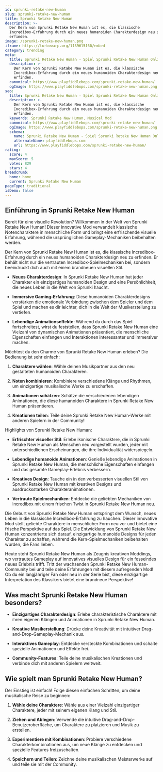 ```yaml
---
id: sprunki-retake-new-human
slug: sprunki-retake-new-human
title: Sprunki Retake New Human
description: >-
  Der Kern von Sprunki Retake New Human ist es, die klassische
  Incredibox-Erfahrung durch ein neues humanoiden Charakterdesign neu zu
  erfinden.
image: /sprunki-retake-new-human.png
iframe: https://turbowarp.org/1139615160/embed
category: trending
meta:
  title: Sprunki Retake New Human - Spiel Sprunki Retake New Human Online
  description: >-
    Der Kern von Sprunki Retake New Human ist es, die klassische
    Incredibox-Erfahrung durch ein neues humanoiden Charakterdesign neu zu
    erfinden.
  canonical: https://www.playfiddlebops.com/sprunki-retake-new-human/
  ogImage: https://www.playfiddlebops.com/sprunki-retake-new-human.png
seo:
  title: Sprunki Retake New Human - Spiel Sprunki Retake New Human Online
  description: >-
    Der Kern von Sprunki Retake New Human ist es, die klassische
    Incredibox-Erfahrung durch ein neues humanoiden Charakterdesign neu zu
    erfinden.
  keywords: Sprunki Retake New Human, Musical Mod
  canonical: https://www.playfiddlebops.com/sprunki-retake-new-human/
  ogImage: https://www.playfiddlebops.com/sprunki-retake-new-human.png
  schema:
    name: Sprunki Retake New Human - Spiel Sprunki Retake New Human Online
    alternateName: playfiddlebops.com
    url: https://www.playfiddlebops.com/sprunki-retake-new-human/
rating:
  score: 4
  maxScore: 5
  votes: 829
  stars: 4
breadcrumb:
  home: home
  current: Sprunki Retake New Human
pageType: traditional
isDemo: false
---
```


## Einführung in Sprunki Retake New Human

Bereit für eine visuelle Revolution? Willkommen in der Welt von Sprunki Retake New Human! Dieser innovative Mod verwandelt klassische Notencharaktere in menschliche Form und bringt eine erfrischende visuelle Erfahrung, während die ursprünglichen Gameplay-Mechaniken beibehalten werden.

Der Kern von Sprunki Retake New Human ist es, die klassische Incredibox-Erfahrung durch ein neues humanoiden Charakterdesign neu zu erfinden. Er behält nicht nur die vertrauten Incredibox-Spielmechaniken bei, sondern beeindruckt dich auch mit einem brandneuen visuellen Stil.

- **Neues Charakterdesign**: In Sprunki Retake New Human hat jeder Charakter ein einzigartiges humanoiden Design und eine Persönlichkeit, die neues Leben in die Welt von Sprunki haucht.

- **Immersive Gaming-Erfahrung**: Diese humanoiden Charakterdesigns verstärken die emotionale Verbindung zwischen dem Spieler und dem Spiel und machen es dir leichter, dich in die Welt der Musikerstellung zu vertiefen.

- **Lebendige Animationseffekte**: Während du durch das Spiel fortschreitest, wirst du feststellen, dass Sprunki Retake New Human eine Vielzahl von dynamischen Animationen präsentiert, die menschliche Eigenschaften einfangen und Interaktionen interessanter und immersiver machen.

Möchtest du den Charme von Sprunki Retake New Human erleben? Die Bedienung ist sehr einfach:

1. **Charaktere wählen**: Wähle deinen Musikpartner aus den neu gestalteten humanoiden Charakteren.

1. **Noten kombinieren**: Kombiniere verschiedene Klänge und Rhythmen, um einzigartige musikalische Werke zu erschaffen.

1. **Animationen schätzen**: Schätze die verschiedenen lebendigen Animationen, die diese humanoiden Charaktere in Sprunki Retake New Human präsentieren.

1. **Kreationen teilen**: Teile deine Sprunki Retake New Human-Werke mit anderen Spielern in der Community!

Highlights von Sprunki Retake New Human:

- **Erfrischter visueller Stil**: Erlebe ikonische Charaktere, die in Sprunki Retake New Human als Menschen neu vorgestellt wurden, jeder mit unterschiedlichen Erscheinungen, die ihre Individualität widerspiegeln.

- **Lebendige humanoide Animationen**: Genieße lebendige Animationen in Sprunki Retake New Human, die menschliche Eigenschaften einfangen und das gesamte Gameplay-Erlebnis verbessern.

- **Kreatives Design**: Tauche ein in den verbesserten visuellen Stil von Sprunki Retake New Human mit kreativen Designs und ausdrucksstarken Charakteranimationen.

- **Vertraute Spielmechaniken**: Entdecke die geliebten Mechaniken von Incredibox mit einem frischen Twist in Sprunki Retake New Human neu.

Die Geburt von Sprunki Retake New Human entspringt dem Wunsch, neues Leben in die klassische Incredibox-Erfahrung zu hauchen. Dieser innovative Mod stellt geliebte Charaktere in menschlicher Form neu vor und bietet eine frische Perspektive auf das Spiel. Die Entwicklung von Sprunki Retake New Human konzentrierte sich darauf, einzigartige humanoide Designs für jeden Charakter zu schaffen, während die Kern-Spielmechaniken beibehalten wurden, die Fans lieben.

Heute steht Sprunki Retake New Human als Zeugnis kreativen Moddings, wo vertrautes Gameplay auf innovatives visuelles Design für ein fesselndes neues Erlebnis trifft. Tritt der wachsenden Sprunki Retake New Human-Community bei und teile deine Erfahrungen mit diesem aufregenden Mod! Ob du ein langjähriger Fan oder neu in der Serie bist, diese einzigartige Interpretation des Klassikers bietet eine brandneue Perspektive!

## Was macht Sprunki Retake New Human besonders?

- **Einzigartiges Charakterdesign**: Erlebe charakteristische Charaktere mit ihren eigenen Klängen und Animationen in Sprunki Retake New Human.

- **Kreative Musikerstellung**: Drücke deine Kreativität mit intuitiver Drag-and-Drop-Gameplay-Mechanik aus.

- **Interaktives Gameplay**: Entdecke versteckte Kombinationen und schalte spezielle Animationen und Effekte frei.

- **Community-Features**: Teile deine musikalischen Kreationen und verbinde dich mit anderen Spielern weltweit.

## Wie spielt man Sprunki Retake New Human?

Der Einstieg ist einfach! Folge diesen einfachen Schritten, um deine musikalische Reise zu beginnen:

1. **Wähle deine Charaktere**: Wähle aus einer Vielzahl einzigartiger Charaktere, jeder mit seinem eigenen Klang und Stil.

1. **Ziehen und Ablegen**: Verwende die intuitive Drag-and-Drop-Benutzeroberfläche, um Charaktere zu platzieren und Musik zu erstellen.

1. **Experimentiere mit Kombinationen**: Probiere verschiedene Charakterkombinationen aus, um neue Klänge zu entdecken und spezielle Features freizuschalten.

1. **Speichern und Teilen**: Zeichne deine musikalischen Meisterwerke auf und teile sie mit der Community.
